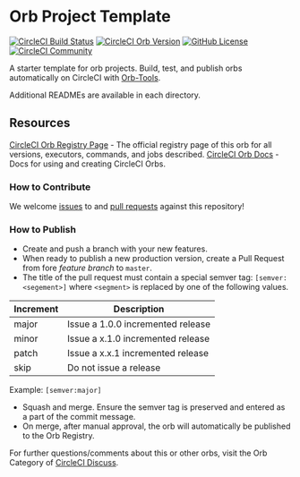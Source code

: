 # Orb Project Template

[![CircleCI Build Status](https://circleci.com/gh/speakable-org/eb-orb.svg?style=shield "CircleCI Build Status")](https://circleci.com/gh/speakable-org/eb-orb) [![CircleCI Orb Version](https://img.shields.io/badge/endpoint.svg?url=https://badges.circleci.io/orb/speakable-org/aws-eb-cli)](https://circleci.com/orbs/registry/orb/speakable-org/aws-eb-cli) [![GitHub License](https://img.shields.io/badge/license-MIT-lightgrey.svg)](https://raw.githubusercontent.com/speakable-org/eb-orb/master/LICENSE) [![CircleCI Community](https://img.shields.io/badge/community-CircleCI%20Discuss-343434.svg)](https://discuss.circleci.com/c/ecosystem/orbs)



A starter template for orb projects. Build, test, and publish orbs automatically on CircleCI with [Orb-Tools](https://circleci.com/orbs/registry/orb/circleci/orb-tools).

Additional READMEs are available in each directory.



## Resources

[CircleCI Orb Registry Page](https://circleci.com/orbs/registry/orb/speakable-org/eb-orb) - The official registry page of this orb for all versions, executors, commands, and jobs described.
[CircleCI Orb Docs](https://circleci.com/docs/2.0/orb-intro/#section=configuration) - Docs for using and creating CircleCI Orbs.

### How to Contribute

We welcome [issues](https://github.com/speakable-org/eb-orb/issues) to and [pull requests](https://github.com/speakable-org/eb-orb/pulls) against this repository!

### How to Publish
* Create and push a branch with your new features.
* When ready to publish a new production version, create a Pull Request from fore _feature branch_ to `master`.
* The title of the pull request must contain a special semver tag: `[semver:<segement>]` where `<segment>` is replaced by one of the following values.

| Increment | Description|
| ----------| -----------|
| major     | Issue a 1.0.0 incremented release|
| minor     | Issue a x.1.0 incremented release|
| patch     | Issue a x.x.1 incremented release|
| skip      | Do not issue a release|

Example: `[semver:major]`

* Squash and merge. Ensure the semver tag is preserved and entered as a part of the commit message.
* On merge, after manual approval, the orb will automatically be published to the Orb Registry.


For further questions/comments about this or other orbs, visit the Orb Category of [CircleCI Discuss](https://discuss.circleci.com/c/orbs).

